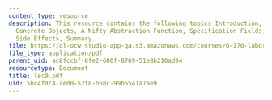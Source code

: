 ```yaml
---
content_type: resource
description: This resource contains the following topics Introduction, Abstract and
  Concrete Objects, A Nifty Abstraction Function, Specification Fields, Benevolent
  Side Effects, Summary.
file: https://ol-ocw-studio-app-qa.s3.amazonaws.com/courses/6-170-laboratory-in-software-engineering-fall-2005/5bc4f8c4aed052f8b68c99b5541a7ae9_lec9.pdf
file_type: application/pdf
parent_uid: ac8fccbf-8fe2-680f-8769-51e8b210ad94
resourcetype: Document
title: lec9.pdf
uid: 5bc4f8c4-aed0-52f8-b68c-99b5541a7ae9
---
```

